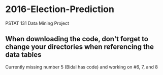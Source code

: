 # 2016-Election-Prediction
PSTAT 131 Data Mining Project

## When downloading the code, don't forget to change your directories when referencing the data tables

Currently missing  number 5 (Bidal has code) and working on #6, 7, and 8
